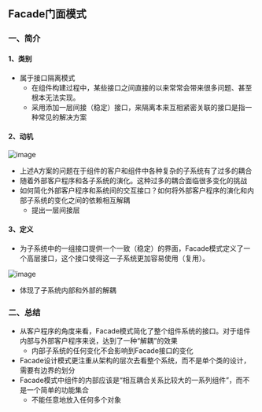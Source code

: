## Facade门面模式

### 一、简介

#### 1、类别

- 属于接口隔离模式
  - 在组件构建过程中，某些接口之间直接的以来常常会带来很多问题、甚至根本无法实现。
  - 采用添加一层间接（稳定）接口，来隔离本来互相紧密关联的接口是指一种常见的解决方案

#### 2、动机

![image](https://user-images.githubusercontent.com/106053649/176859368-9d809045-c73b-41ff-b841-15374d084ab0.png)

-  上述A方案的问题在于组件的客户和组件中各种复杂的子系统有了过多的耦合
- 随着外部客户程序和各子系统的演化。这种过多的耦合面临很多变化的挑战
- 如何简化外部客户程序和系统间的交互接口？如何将外部客户程序的演化和内部子系统的变化之间的依赖相互解耦
  - 提出一层间接层

#### 3、定义

- 为子系统中的一组接口提供一个一致（稳定）的界面，Facade模式定义了一个高层接口，这个接口使得这一子系统更加容易使用（复用）。

![image](https://user-images.githubusercontent.com/106053649/176859488-8c11a172-d24a-4cec-9261-9440bc9147d3.png)

- 体现了子系统内部和外部的解耦



### 二、总结

- 从客户程序的角度来看，Facade模式简化了整个组件系统的接口。对于组件内部与外部客户程序来说，达到了一种“解耦”的效果
  - 内部子系统的任何变化不会影响到Facade接口的变化
- Facade设计模式更注重从架构的层次去看整个系统，而不是单个类的设计，需要有边界的划分
- Facade模式中组件的内部应该是“相互耦合关系比较大的一系列组件”，而不是一个简单的功能集合
  - 不能任意地放入任何多个对象
